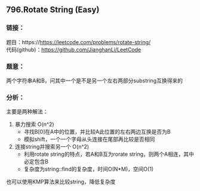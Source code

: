## 796.Rotate String (Easy)

### **链接**：
题目：https://https://leetcode.com/problems/rotate-string/  
代码(github)：https://github.com/JianghanLi/LeetCode  

### **题意**：
两个字符串A和B，问其中一个是不是另一个左右两部分substring互换得来的  

### **分析**：
主要是两种解法：  
1. 暴力搜索 O(n^2)
	- 寻找B[0]在A中的位置，并比较A此位置的左右两边互换是否为B
	- 模拟shift，一个一个字母从头连接在尾部再比较是否相同
2. 连接string并搜索另一个 O(n^2)
	- 利用rotate string的特点，若A和B互为rorate string，则两个A相连，其中必定包含B
	- 复杂度为string::find的复杂度，时间O(N*M)，空间O(1)
 
也可以使用KMP算法来比较string，降低复杂度